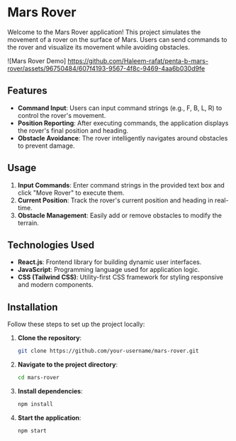 # Mars Rover

Welcome to the Mars Rover application! This project simulates the movement of a rover on the surface of Mars. Users can send commands to the rover and visualize its movement while avoiding obstacles.

![Mars Rover Demo]
https://github.com/Haleem-rafat/penta-b-mars-rover/assets/96750484/607f4193-9567-4f8c-9469-4aa6b030d9fe


## Features

- **Command Input**: Users can input command strings (e.g., F, B, L, R) to control the rover's movement.
- **Position Reporting**: After executing commands, the application displays the rover's final position and heading.
- **Obstacle Avoidance**: The rover intelligently navigates around obstacles to prevent damage.




## Usage

1. **Input Commands**: Enter command strings in the provided text box and click "Move Rover" to execute them.
2. **Current Position**: Track the rover's current position and heading in real-time.
3. **Obstacle Management**: Easily add or remove obstacles to modify the terrain.

## Technologies Used

- **React.js**: Frontend library for building dynamic user interfaces.
- **JavaScript**: Programming language used for application logic.
- **CSS (Tailwind CSS)**: Utility-first CSS framework for styling responsive and modern components.

## Installation

Follow these steps to set up the project locally:

1. **Clone the repository**:

   ```bash
   git clone https://github.com/your-username/mars-rover.git

2. **Navigate to the project directory**:

    ```bash
    cd mars-rover

3. **Install dependencies**:

    ```bash
    npm install

3. **Start the application**:

    ```bash
    npm start
